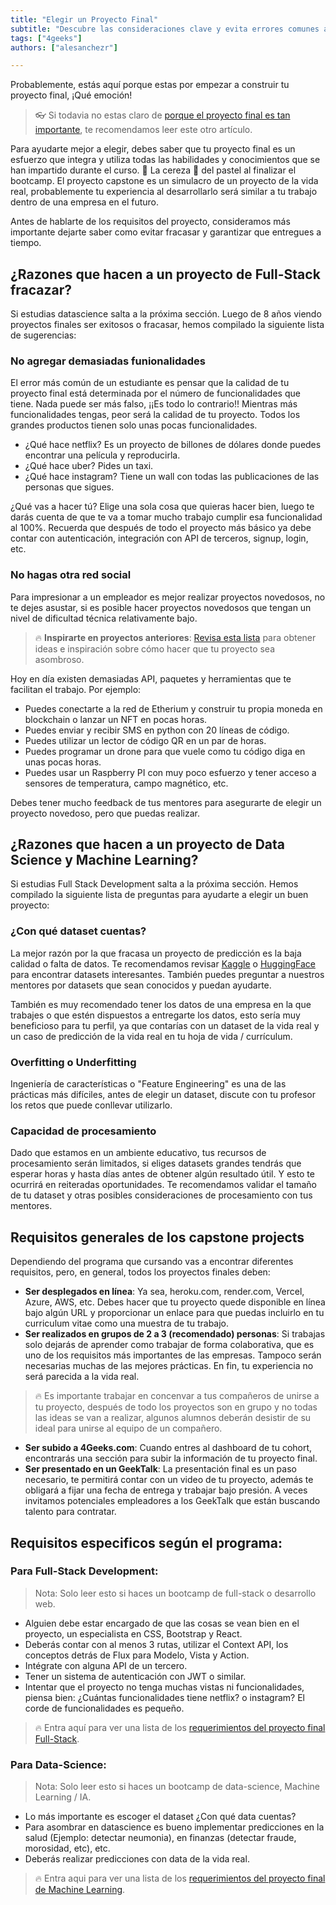 ```yaml
---
title: "Elegir un Proyecto Final"
subtitle: "Descubre las consideraciones clave y evita errores comunes al elegir tu proyecto final. Aprende de estos consejos experimentados para asegurar el éxito en tu trayectoria de proyecto."
tags: ["4geeks"]
authors: ["alesanchezr"]

---
```


Probablemente, estás aquí porque estas por empezar a construir tu proyecto final, ¡Qué emoción!

> 👓 Si todavia no estas claro de [porque el proyecto final es tan importante](https://4geeks.com/es/lesson/porque-construir-un-proyecto-final), te recomendamos leer este otro artículo.

Para ayudarte mejor a elegir, debes saber que tu proyecto final es un esfuerzo que integra y utiliza todas las habilidades y conocimientos que se han impartido durante el curso. 🍒 La cereza 🍰 del pastel al finalizar el bootcamp. 
El proyecto capstone es un simulacro de un proyecto de la vida real, probablemente tu experiencia al desarrollarlo será similar a tu trabajo dentro de una empresa en el futuro.

Antes de hablarte de los requisitos del proyecto, consideramos más importante dejarte saber como evitar fracasar y garantizar que entregues a tiempo.

## ¿Razones que hacen a un proyecto de Full-Stack fracazar?

Si estudias datascience salta a la próxima sección. Luego de 8 años viendo proyectos finales ser exitosos o fracasar, hemos compilado la siguiente lista de sugerencias:

### No agregar demasiadas funionalidades

El error más común de un estudiante es pensar que la calidad de tu proyecto final está determinada por el número de funcionalidades que tiene. Nada puede ser más falso, ¡¡Es todo lo contrario!! Mientras más funcionalidades tengas, peor será la calidad de tu proyecto. Todos los grandes productos tienen solo unas pocas funcionalidades.

- ¿Qué hace netflix? Es un proyecto de billones de dólares donde puedes encontrar una película y reproducirla.
- ¿Qué hace uber? Pides un taxi.
- ¿Qué hace instagram? Tiene un wall con todas las publicaciones de las personas que sigues.

¿Qué vas a hacer tú? Elige una sola cosa que quieras hacer bien, luego te darás cuenta de que te va a tomar mucho trabajo cumplir esa funcionalidad al 100%. Recuerda que después de todo el proyecto más básico ya debe contar con autenticación, integración con API de terceros, signup, login, etc.

### No hagas otra red social

Para impresionar a un empleador es mejor realizar proyectos novedosos, no te dejes asustar, si es posible hacer proyectos novedosos que tengan un nivel de dificultad técnica relativamente bajo. 

> 🔥 **Inspirarte en proyectos anteriores**: [Revisa esta lista](https://4geeksacademy.com/es/alumnos-y-proyectos?lang=es) para obtener ideas e inspiración sobre cómo hacer que tu proyecto sea asombroso.

Hoy en día existen demasiadas API, paquetes y herramientas que te facilitan el trabajo. Por ejemplo:

- Puedes conectarte a la red de Etherium y construir tu propia moneda en blockchain o lanzar un NFT en pocas horas.
- Puedes enviar y recibir SMS en python con 20 líneas de código.
- Puedes utilizar un lector de código QR en un par de horas.
- Puedes programar un drone para que vuele como tu código diga en unas pocas horas.
- Puedes usar un Raspberry PI con muy poco esfuerzo y tener acceso a sensores de temperatura, campo magnético, etc.

Debes tener mucho feedback de tus mentores para asegurarte de elegir un proyecto novedoso, pero que puedas realizar.

## ¿Razones que hacen a un proyecto de Data Science y Machine Learning?

Si estudias Full Stack Development salta a la próxima sección. Hemos compilado la siguiente lista de preguntas para ayudarte a elegir un buen proyecto:

### ¿Con qué dataset cuentas? 

La mejor razón por la que fracasa un proyecto de predicción es la baja calidad o falta de datos. Te recomendamos revisar [Kaggle](https://www.kaggle.com/datasets) o [HuggingFace](https://huggingface.co/) para encontrar datasets interesantes. También puedes preguntar a nuestros mentores por datasets que sean conocidos y puedan ayudarte. 

También es muy recomendado tener los datos de una empresa en la que trabajes o que estén dispuestos a entregarte los datos, esto sería muy beneficioso para tu perfil, ya que contarías con un dataset de la vida real y un caso de predicción de la vida real en tu hoja de vida / currículum.

### Overfitting o Underfitting

Ingeniería de características o "Feature Engineering" es una de las prácticas más difíciles, antes de elegir un dataset, discute con tu profesor los retos que puede conllevar utilizarlo.

### Capacidad de procesamiento

Dado que estamos en un ambiente educativo, tus recursos de procesamiento serán limitados, si eliges datasets grandes tendrás que esperar horas y hasta días antes de obtener algún resultado útil. Y esto te ocurrirá en reiteradas oportunidades. Te recomendamos validar el tamaño de tu dataset y otras posibles consideraciones de procesamiento con tus mentores.

## Requisitos generales de los capstone projects

Dependiendo del programa que cursando vas a encontrar diferentes requisitos, pero, en general, todos los proyectos finales deben:

- **Ser desplegados en línea**: Ya sea, heroku.com, render.com, Vercel, Azure, AWS, etc. Debes hacer que tu proyecto quede disponible en línea bajo algún URL y proporcionar un enlace para que puedas incluirlo en tu curriculum vitae como una muestra de tu trabajo.
- **Ser realizados en grupos de 2 a 3 (recomendado) personas**: Si trabajas solo dejarás de aprender como trabajar de forma colaborativa, que es uno de los requisitos más importantes de las empresas. Tampoco serán necesarias muchas de las mejores prácticas. En fin, tu experiencia no será parecida a la vida real.

> 🔥 Es importante trabajar en concenvar a tus compañeros de unirse a tu proyecto, después de todo los proyectos son en grupo y no todas las ideas se van a realizar, algunos alumnos deberán desistir de su ideal para unirse al equipo de un compañero.

- **Ser subido a 4Geeks.com**: Cuando entres al dashboard de tu cohort, encontrarás una sección para subir la información de tu proyecto final.
- **Ser presentado en un GeekTalk**: La presentación final es un paso necesario, te permitirá contar con un video de tu proyecto, además te obligará a fijar una fecha de entrega y trabajar bajo presión. A veces invitamos potenciales empleadores a los GeekTalk que están buscando talento para contratar.

## Requisitos especificos según el programa:

### Para Full-Stack Development: 

> Nota: Solo leer esto si haces un bootcamp de full-stack o desarrollo web.

- Alguien debe estar encargado de que las cosas se vean bien en el proyecto, un especialista en CSS, Bootstrap y React.
- Deberás contar con al menos 3 rutas, utilizar el Context API, los conceptos detrás de Flux para Modelo, Vista y Action.
- Intégrate con alguna API de un tercero.
- Tener un sistema de autenticación con JWT o similar.
- Intentar que el proyecto no tenga muchas vistas ni funcionalidades, piensa bien: ¿Cuántas funcionalidades tiene netflix? o instagram? El corde de funcionalidades es pequeño.

> 🔥 Entra aquí para ver una lista de los [requerimientos del proyecto final Full-Stack](https://4geeks.com/es/interactive-coding-tutorial/full-stack-project-stories-and-wireframes-es).

### Para Data-Science: 

> Nota: Solo leer esto si haces un bootcamp de data-science, Machine Learning / IA.

- Lo más importante es escoger el dataset ¿Con qué data cuentas?
- Para asombrar en datascience es bueno implementar predicciones en la salud (Ejemplo: detectar neumonia), en finanzas (detectar fraude, morosidad, etc), etc.
- Deberás realizar predicciones con data de la vida real.

> 🔥 Entra aqui para ver una lista de los [requerimientos del proyecto final de Machine Learning](https://4geeks.com/es/interactive-coding-tutorial/proyecto-final-machine-learning).
